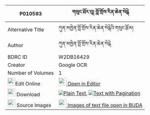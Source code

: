 |P010593|གསུང་ཐོར་བུ། བློ་གྲོས་རིན་ཆེན་སེངྒེ 
| --- | --- 
|Alternative Title |ཀུན་མཁྱེན་བློ་གྲོས་རིན་ཆེན་སེངྒེའི་གསུང་རྩོམ།
|Author| ཀུན་མཁྱེན་བློ་གྲོས་རིན་ཆེན་སེངྒེ
|BDRC ID | W2DB16429
|Creator | Google OCR
|Number of Volumes| 1
|<img width="25" src="https://img.icons8.com/color/25/000000/edit-property.png">Edit Online| [<img width="25" src="https://avatars.githubusercontent.com/u/45091458?s=200&v=4"> Open in Editor](http://editor.openpecha.org/P010593)
|<img width="25" src="https://img.icons8.com/fluent/48/000000/download-2.png"/>  Download | [![](https://img.icons8.com/color/20/000000/txt.png)Plain Text](https://github.com/Openpecha/P010593/releases/download/v1/sung_torbu_lodro_rinchen_senge_plain_P010593.zip), [![](https://img.icons8.com/color/20/000000/txt.png)Text with Pagination](https://github.com/Openpecha/P010593/releases/download/v1/sung_torbu_lodro_rinchen_senge_pages_P010593.zip)
|<img width="25" src="https://img.icons8.com/plasticine/100/000000/pictures-folder.png"/>  Source Images | [<img width="25" src="https://library.bdrc.io/icons/BUDA-small.svg"> Images of text file open in BUDA](https://library.bdrc.io/show/bdr:W2DB16429)